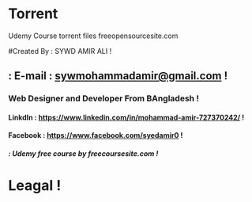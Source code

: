 # Torrent
Udemy Course torrent files freeopensourcesite.com

#Created By : SYWD AMIR ALI !
## : E-mail : sywmohammadamir@gmail.com !
### Web Designer and Developer From BAngladesh !
#### LinkdIn : https://www.linkedin.com/in/mohammad-amir-727370242/ !
#### Facebook : https://www.facebook.com/syedamir0 !

##### : Udemy free course by freecoursesite.com ! 
# Leagal !
